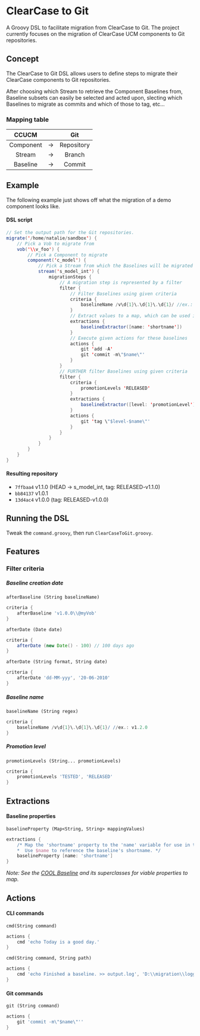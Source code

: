 # ClearCase to Git
A Groovy DSL to facilitate migration from ClearCase to Git. The project currently focuses on the migration of ClearCase UCM components to Git repositories. 
## Concept
The ClearCase to Git DSL allows users to define steps to migrate their ClearCase components to Git repositories. 

After choosing which Stream to retrieve the Component Baselines from, Baseline subsets can easily be selected and acted upon, slecting which Baselines to migrate as commits and which of those to tag, etc...

### Mapping table

| CCUCM         |   | Git        	|
|:-------------:|:-:|:-------------:|
| Component 	|-> | Repository 	|
| Stream    	|-> | Branch     	|
| Baseline  	|-> | Commit      	|

## Example
The following example just shows off what the migration of a demo component looks like.
#### DSL script
```java
// Set the output path for the Git repositories.
migrate('/home/natalie/sandbox') {
	// Pick a Vob to migrate from
    vob('\\v_foo') {
    	// Pick a Component to migrate
        component('c_model') {
        	// Pick a Stream from which the Baselines will be migrated
            stream('s_model_int') {
                migrationSteps {
                	// A migration step is represented by a filter
                    filter {
                    	// Filter Baselines using given criteria
                        criteria {
                            baselineName /v\d{1}\.\d{1}\.\d{1}/ //ex.: v1.2.0
                        }
                        // Extract values to a map, which can be used in the actions
                        extractions {
                            baselineExtractor([name: 'shortname'])
                        }
                        // Execute given actions for these baselines
                        actions {
                            git 'add -A'
                            git 'commit -m\"$name\"'
                        }
                    }
                    // FURTHER filter Baselines using given criteria
                    filter {
                        criteria {
                            promotionLevels 'RELEASED'
                        }
                        extractions {
                            baselineExtractor([level: 'promotionLevel'])
                        }
                        actions {
                            git 'tag \"$level-$name\"'
                        }
                    }
                }
            }
        }
    }
}
```
#### Resulting repository
* `7ffbaa4` v1.1.0 (HEAD -> s_model_int, tag: RELEASED-v1.1.0) 
* `bb84137` v1.0.1
* `13d4ac4` v1.0.0 (tag: RELEASED-v1.0.0)

## Running the DSL
Tweak the `command.groovy`, then run `ClearCaseToGit.groovy`.

## Features
### Filter criteria
##### Baseline creation date
`afterBaseline (String baselineName)`
```groovy
criteria {
    afterBaseline 'v1.0.0\\@myVob'
}
```
`afterDate (Date date)`
```groovy
criteria {
    afterDate (new Date() - 100) // 100 days ago
}
```
`afterDate (String format, String date)`
```groovy
criteria {
    afterDate 'dd-MM-yyy', '20-06-2010'
}
```
##### Baseline name
`baselineName (String regex)`
```groovy
criteria {
    baselineName /v\d{1}\.\d{1}\.\d{1}/ //ex.: v1.2.0
}
```
##### Promotion level
`promotionLevels (String... promotionLevels)`
```groovy
criteria {
    promotionLevels 'TESTED', 'RELEASED'
}
```
## Extractions
#### Baseline properties
`baselineProperty (Map<String, String> mappingValues)`
```groovy
extractions {
    /* Map the 'shortname' property to the 'name' variable for use in the Actions.
    *  Use $name to reference the baseline's shortname. */
    baselineProperty [name: 'shortname']
}
```
*Note: See the [COOL Baseline](https://github.com/Praqma/cool/blob/master/src/main/java/net/praqma/clearcase/ucm/entities/Baseline.java) and its superclasses for viable properties to map.*
## Actions
#### CLI commands
`cmd(String command)`
```groovy
actions {
    cmd 'echo Today is a good day.'
}
```
`cmd(String command, String path)`
```groovy
actions {
    cmd 'echo Finished a baseline. >> output.log', 'D:\\migration\\logging'
}
```
#### Git commands
`git (String command)`
```groovy
actions {
    git 'commit -m\"$name\"''
}
```